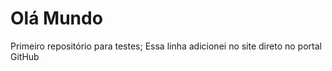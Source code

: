 # Olá Mundo
 Primeiro repositório para testes;
 Essa linha adicionei no site direto no portal GitHub

